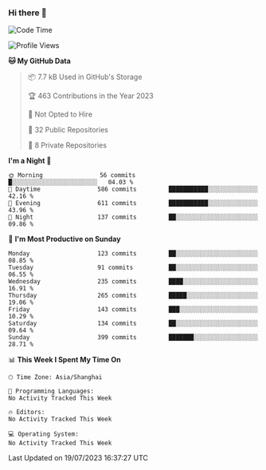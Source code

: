 ### Hi there 👋

<!--
**robinWongM/robinWongM** is a ✨ _special_ ✨ repository because its `README.md` (this file) appears on your GitHub profile.

Here are some ideas to get you started:

- 🔭 I’m currently working on ...
- 🌱 I’m currently learning ...
- 👯 I’m looking to collaborate on ...
- 🤔 I’m looking for help with ...
- 💬 Ask me about ...
- 📫 How to reach me: ...
- 😄 Pronouns: ...
- ⚡ Fun fact: ...
-->

<!--START_SECTION:waka-->
![Code Time](http://img.shields.io/badge/Code%20Time-121%20hrs%2034%20mins-blue)

![Profile Views](http://img.shields.io/badge/Profile%20Views-0-blue)

**🐱 My GitHub Data** 

> 📦 7.7 kB Used in GitHub's Storage 
 > 
> 🏆 463 Contributions in the Year 2023
 > 
> 🚫 Not Opted to Hire
 > 
> 📜 32 Public Repositories 
 > 
> 🔑 8 Private Repositories 
 > 
**I'm a Night 🦉** 

```text
🌞 Morning                56 commits          █░░░░░░░░░░░░░░░░░░░░░░░░   04.03 % 
🌆 Daytime                586 commits         ███████████░░░░░░░░░░░░░░   42.16 % 
🌃 Evening                611 commits         ███████████░░░░░░░░░░░░░░   43.96 % 
🌙 Night                  137 commits         ██░░░░░░░░░░░░░░░░░░░░░░░   09.86 % 
```
📅 **I'm Most Productive on Sunday** 

```text
Monday                   123 commits         ██░░░░░░░░░░░░░░░░░░░░░░░   08.85 % 
Tuesday                  91 commits          ██░░░░░░░░░░░░░░░░░░░░░░░   06.55 % 
Wednesday                235 commits         ████░░░░░░░░░░░░░░░░░░░░░   16.91 % 
Thursday                 265 commits         █████░░░░░░░░░░░░░░░░░░░░   19.06 % 
Friday                   143 commits         ███░░░░░░░░░░░░░░░░░░░░░░   10.29 % 
Saturday                 134 commits         ██░░░░░░░░░░░░░░░░░░░░░░░   09.64 % 
Sunday                   399 commits         ███████░░░░░░░░░░░░░░░░░░   28.71 % 
```


📊 **This Week I Spent My Time On** 

```text
🕑︎ Time Zone: Asia/Shanghai

💬 Programming Languages: 
No Activity Tracked This Week

🔥 Editors: 
No Activity Tracked This Week

💻 Operating System: 
No Activity Tracked This Week
```


 Last Updated on 19/07/2023 16:37:27 UTC
<!--END_SECTION:waka-->
